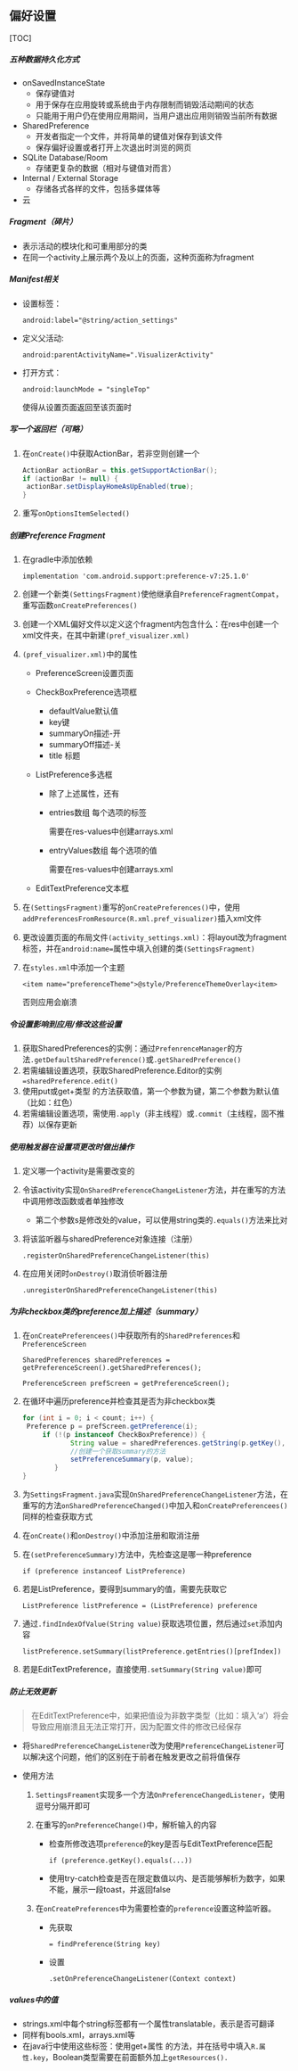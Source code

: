 ## 偏好设置

[TOC]

##### 五种数据持久化方式

- onSavedInstanceState
  - 保存键值对
  - 用于保存在应用旋转或系统由于内存限制而销毁活动期间的状态
  - 只能用于用户仍在使用应用期间，当用户退出应用则销毁当前所有数据
- SharedPreference
  - 开发者指定一个文件，并将简单的键值对保存到该文件
  - 保存偏好设置或者打开上次退出时浏览的网页
- SQLite Database/Room
  - 存储更复杂的数据（相对与键值对而言）
- Internal / External Storage
  - 存储各式各样的文件，包括多媒体等
- 云



##### Fragment（碎片）

- 表示活动的模块化和可重用部分的类
- 在同一个activity上展示两个及以上的页面，这种页面称为fragment



##### Manifest相关

- 设置标签：

  `android:label="@string/action_settings"`

- 定义父活动:

  `android:parentActivityName=".VisualizerActivity"`

- 打开方式：

  `android:launchMode = "singleTop"`

  使得从设置页面返回至该页面时



##### 写一个返回栏（可略）

1. 在`onCreate()`中获取ActionBar，若非空则创建一个

   ```java
   ActionBar actionBar = this.getSupportActionBar();
   if (actionBar != null) {
   	actionBar.setDisplayHomeAsUpEnabled(true);
   }
   ```

2. 重写`onOptionsItemSelected()`



##### 创建Preference Fragment

1. 在gradle中添加依赖

   `implementation 'com.android.support:preference-v7:25.1.0'`

2. 创建一个新类`(SettingsFragment)`使他继承自`PreferenceFragmentCompat`，重写函数`onCreatePreferences()`

3. 创建一个XML偏好文件以定义这个fragment内包含什么：在res中创建一个xml文件夹，在其中新建`(pref_visualizer.xml)`

4. `(pref_visualizer.xml)`中的属性

   - PreferenceScreen设置页面

   - CheckBoxPreference选项框
     - defaultValue默认值
     - key键
     - summaryOn描述-开
     - summaryOff描述-关
     - title 标题
     
   - ListPreference多选框

     - 除了上述属性，还有

     - entries数组 每个选项的标签

       需要在res-values中创建arrays.xml

     - entryValues数组 每个选项的值

       需要在res-values中创建arrays.xml
     
   - EditTextPreference文本框

5. 在`(SettingsFragment)`重写的`onCreatePreferences()`中，使用`addPreferencesFromResource(R.xml.pref_visualizer)`插入xml文件

6. 更改设置页面的布局文件`(activity_settings.xml)`：将layout改为fragment标签，并在`android:name=`属性中填入创建的类`(SettingsFragment)`

7. 在`styles.xml`中添加一个主题

   `<item name="preferenceTheme">@style/PreferenceThemeOverlay<item>`

   否则应用会崩溃



##### 令设置影响到应用/修改这些设置

1. 获取SharedPreferences的实例：通过`PrefenrenceManager`的方法`.getDefaultSharedPreference()`或`.getSharedPreference()`
2. 若需编辑设置选项，获取SharedPreference.Editor的实例`=sharedPreference.edit()`
3. 使用put或get+类型 的方法获取值，第一个参数为键，第二个参数为默认值（比如：红色）
4. 若需编辑设置选项，需使用`.apply`（非主线程）或`.commit`（主线程，固不推荐）以保存更新



##### 使用触发器在设置项更改时做出操作

1. 定义哪一个activity是需要改变的

2. 令该activity实现`OnSharedPreferenceChangeListener`方法，并在重写的方法中调用修改函数或者单独修改

   - 第二个参数s是修改处的value，可以使用string类的`.equals()`方法来比对

3. 将该监听器与sharedPreference对象连接（注册）

   `.registerOnSharedPreferenceChangeListener(this)`

4. 在应用关闭时`onDestroy()`取消侦听器注册

   `.unregisterOnSharedPreferenceChangeListener(this)`



##### 为非checkbox类的preference加上描述（summary）

1. 在`onCreatePreferencees()`中获取所有的`SharedPreferences`和`PreferenceScreen`

   `SharedPreferences sharedPreferences = getPreferenceScreen().getSharedPreferences();`

   `PreferenceScreen prefScreen = getPreferenceScreen();`

2. 在循环中遍历preference并检查其是否为非checkbox类

   ```java
   for (int i = 0; i < count; i++) {
   	Preference p = prefScreen.getPreference(i);
       	if (!(p instanceof CheckBoxPreference)) {
               String value = sharedPreferences.getString(p.getKey(), "");
               //创建一个获取summary的方法   
               setPreferenceSummary(p, value);
           }
   }
   ```

3. 为`SettingsFragment.java`实现`OnSharedPreferenceChangeListener`方法，在重写的方法`onSharedPreferenceChanged()`中加入和`onCreatePreferencees()`同样的检查获取方式

4. 在`onCreate()`和`onDestroy()`中添加注册和取消注册

5. 在`(setPreferenceSummary)`方法中，先检查这是哪一种preference

   `if (preference instanceof ListPreference)`

6. 若是ListPreference，要得到summary的值，需要先获取它

   ` ListPreference listPreference = (ListPreference) preference
   `

7. 通过`.findIndexOfValue(String value)`获取选项位置，然后通过`set`添加内容

   `listPreference.setSummary(listPreference.getEntries()[prefIndex])`

8. 若是EditTextPreference，直接使用`.setSummary(String value)`即可



##### 防止无效更新

> 在EditTextPreference中，如果把值设为非数字类型（比如：填入‘a’）将会导致应用崩溃且无法正常打开，因为配置文件的修改已经保存

- 将`SharedPreferenceChangeListener`改为使用`PreferenceChangeListener`可以解决这个问题，他们的区别在于前者在触发更改之前将值保存

- 使用方法

  1. `SettingsFreament`实现多一个方法`OnPreferenceChangedListener`，使用逗号分隔开即可

  2. 在重写的`onPreferenceChange()`中，解析输入的内容

     - 检查所修改选项`preference`的key是否与EditTextPreference匹配

       `if (preference.getKey().equals(...)) `

     - 使用try-catch检查是否在限定数值以内、是否能够解析为数字，如果不能，展示一段toast，并返回false

  3. 在`onCreatePreferences`中为需要检查的`preference`设置这种监听器。

     - 先获取

       `= findPreference(String key)`

     - 设置

       `.setOnPreferenceChangeListener(Context context)`



##### values中的值

- strings.xml中每个string标签都有一个属性translatable，表示是否可翻译
- 同样有bools.xml，arrays.xml等
- 在java行中使用这些标签：使用get+属性 的方法，并在括号中填入`R.属性.key`，Boolean类型需要在前面额外加上`getResources().`





